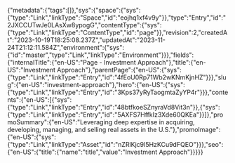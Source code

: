{"metadata":{"tags":[]},"sys":{"space":{"sys":{"type":"Link","linkType":"Space","id":"eojhq1xf4v9y"}},"type":"Entry","id":"2JXCCUTwJe0LAsXw8ypogG","contentType":{"sys":{"type":"Link","linkType":"ContentType","id":"page"}},"revision":2,"createdAt":"2023-10-19T18:25:08.237Z","updatedAt":"2023-11-24T21:12:11.584Z","environment":{"sys":{"id":"master","type":"Link","linkType":"Environment"}}},"fields":{"internalTitle":{"en-US":"Page - Investment Approach"},"title":{"en-US":"Investment Approach"},"parentPage":{"en-US":{"sys":{"type":"Link","linkType":"Entry","id":"4fEoU0Rp71Wb2wKNmKjnHZ"}}},"slug":{"en-US":"investment-approach"},"hero":{"en-US":{"sys":{"type":"Link","linkType":"Entry","id":"3Kps37yRyTaogmtaZyYP4r"}}},"contents":{"en-US":[{"sys":{"type":"Link","linkType":"Entry","id":"48btfkoeSZnyraVd8Vit3n"}},{"sys":{"type":"Link","linkType":"Entry","id":"5AXFS7HffkIz3Xde60QKEa"}}]},"promoSummary":{"en-US":"Leveraging deep expertise in acquiring, developing, managing, and selling real assets in the U.S."},"promoImage":{"en-US":{"sys":{"type":"Link","linkType":"Asset","id":"nZRlKjc9I5HzKCu9dFQEO"}}},"seo":{"en-US":{"title":{"name":"title","value":"Investment Approach"}}}}}